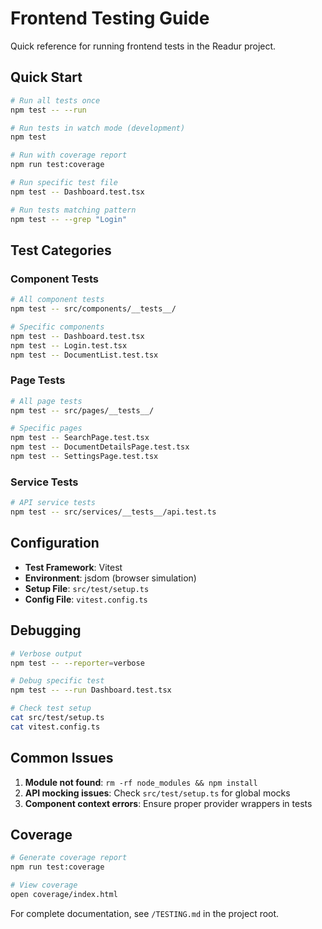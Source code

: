# Frontend Testing Guide

Quick reference for running frontend tests in the Readur project.

## Quick Start

```bash
# Run all tests once
npm test -- --run

# Run tests in watch mode (development)
npm test

# Run with coverage report
npm run test:coverage

# Run specific test file
npm test -- Dashboard.test.tsx

# Run tests matching pattern
npm test -- --grep "Login"
```

## Test Categories

### Component Tests
```bash
# All component tests
npm test -- src/components/__tests__/

# Specific components
npm test -- Dashboard.test.tsx
npm test -- Login.test.tsx
npm test -- DocumentList.test.tsx
```

### Page Tests
```bash
# All page tests  
npm test -- src/pages/__tests__/

# Specific pages
npm test -- SearchPage.test.tsx
npm test -- DocumentDetailsPage.test.tsx
npm test -- SettingsPage.test.tsx
```

### Service Tests
```bash
# API service tests
npm test -- src/services/__tests__/api.test.ts
```

## Configuration

- **Test Framework**: Vitest
- **Environment**: jsdom (browser simulation)
- **Setup File**: `src/test/setup.ts`
- **Config File**: `vitest.config.ts`

## Debugging

```bash
# Verbose output
npm test -- --reporter=verbose

# Debug specific test
npm test -- --run Dashboard.test.tsx

# Check test setup
cat src/test/setup.ts
cat vitest.config.ts
```

## Common Issues

1. **Module not found**: `rm -rf node_modules && npm install`
2. **API mocking issues**: Check `src/test/setup.ts` for global mocks
3. **Component context errors**: Ensure proper provider wrappers in tests

## Coverage

```bash
# Generate coverage report
npm run test:coverage

# View coverage
open coverage/index.html
```

For complete documentation, see `/TESTING.md` in the project root.